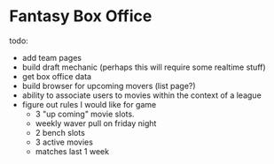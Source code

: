 # Fantasy Box Office

todo:

- add team pages
- build draft mechanic (perhaps this will require some realtime stuff)
- get box office data
- build browser for upcoming movers (list page?)
- ability to associate users to movies within the context of a league
- figure out rules I would like for game
  - 3 "up coming" movie slots.
  - weekly waver pull on friday night
  - 2 bench slots
  - 3 active movies
  - matches last 1 week
